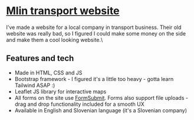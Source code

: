 # [Mlin transport website](https://lanlebar.github.io/)
I've made a website for a local company in transport business. Their old website was really bad, so I figured I could make some money on the side and make them a cool looking website.\

## Features and tech
- Made in HTML, CSS and JS
- Bootstrap framework - I figured it's a little too heavy - gotta learn Tailwind ASAP :)
- Leaflet JS library for interactive maps
- All forms on the site use [FormSubmit](https://www.formsubmit.co). Forms also support file uploads - drag and drop functionality included for a smooth UX
- Available in English and Slovenian language (it's a Slovenian company)
